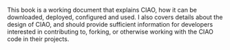This book is a working document that explains CIAO, how it can be downloaded, deployed, configured and used. I also covers details about the design of CIAO, and should provide sufficient information for developers interested in contributing to, forking, or otherwise working with the CIAO code in their projects.
